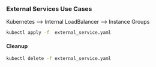 ### External Services Use Cases

Kubernetes --> Internal LoadBalancer --> Instance Groups

```bash
kubectl apply -f  external_service.yaml
```


#### Cleanup
```bash
kubectl delete -f external_service.yaml
```

